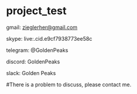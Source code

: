 # project_test

gmail: zieglerher@gmail.com

skype: live:.cid.e9cf7938773ee58c

telegram: @GoldenPeaks

discord: GoldenPeaks

slack: Golden Peaks


#There is a problem to discuss, please contact me.

